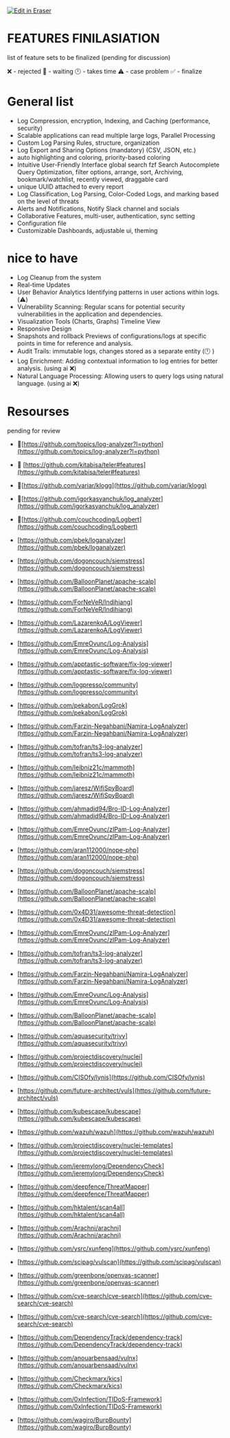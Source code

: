 <p><a target="_blank" href="https://app.eraser.io/workspace/joqkTxzhnzGMOs9se2ym" id="edit-in-eraser-github-link"><img alt="Edit in Eraser" src="https://firebasestorage.googleapis.com/v0/b/second-petal-295822.appspot.com/o/images%2Fgithub%2FOpen%20in%20Eraser.svg?alt=media&amp;token=968381c8-a7e7-472a-8ed6-4a6626da5501"></a></p>



# FEATURES FINILASIATION
list of feature sets to be finalized (pending for discussion)

❌ - rejected 🚧 - waiting 🕛 - takes time ⚠️ - case problem ✅ - finalize

# General list
- Log Compression, encryption, Indexing, and Caching (performance, security)
- Scalable applications can read multiple large logs, Parallel Processing 
- Custom Log Parsing Rules, structure, organization 
- Log Export and Sharing Options (mandatory) (CSV, JSON, etc.) 
- auto highlighting and coloring, priority-based coloring
- Intuitive User-Friendly Interface global search fzf Search Autocomplete Query Optimization, filter options, arrange, sort, Archiving, bookmark/watchlist, recently viewed, draggable card
- unique UUID attached to every report
- Log Classification, Log Parsing, Color-Coded Logs, and marking based on the level of threats 
- Alerts and Notifications, Notify Slack channel and socials 
- Collaborative Features, multi-user, authentication, sync setting
- Configuration file 
- Customizable Dashboards, adjustable ui, theming
# nice to have
- Log Cleanup from the system
- Real-time Updates 
- User Behavior Analytics Identifying patterns in user actions within logs. (⚠️)
- Vulnerability Scanning: Regular scans for potential security vulnerabilities in the application and dependencies.
- Visualization Tools (Charts, Graphs) Timeline View
- Responsive Design
- Snapshots and rollback Previews of configurations/logs at specific points in time for reference and analysis.
- Audit Trails: immutable logs, changes stored as a separate entity (🕛 )
- Log Enrichment: Adding contextual information to log entries for better analysis. (using ai ❌)
- Natural Language Processing: Allowing users to query logs using natural language. (using ai ❌)


# Resourses


pending for review

-  🚧[﻿https://github.com/topics/log-analyzer?l=python](https://github.com/topics/log-analyzer?l=python) 
- 🚧 [﻿https://github.com/kitabisa/teler#features](https://github.com/kitabisa/teler#features) 
- 🚧[﻿https://github.com/variar/klogg](https://github.com/variar/klogg) 
- 🚧[﻿https://github.com/igorkasyanchuk/log_analyzer](https://github.com/igorkasyanchuk/log_analyzer) 
- 🚧[﻿https://github.com/couchcoding/Logbert](https://github.com/couchcoding/Logbert) 
- [﻿https://github.com/pbek/loganalyzer](https://github.com/pbek/loganalyzer) 
- [﻿https://github.com/dogoncouch/siemstress](https://github.com/dogoncouch/siemstress) 
- [﻿https://github.com/BalloonPlanet/apache-scalp](https://github.com/BalloonPlanet/apache-scalp) 
- [﻿https://github.com/ForNeVeR/Indihiang](https://github.com/ForNeVeR/Indihiang) 
- [﻿https://github.com/LazarenkoA/LogViewer](https://github.com/LazarenkoA/LogViewer) 
- [﻿https://github.com/EmreOvunc/Log-Analysis](https://github.com/EmreOvunc/Log-Analysis) 
- [﻿https://github.com/apptastic-software/fix-log-viewer](https://github.com/apptastic-software/fix-log-viewer) 
- [﻿https://github.com/logpresso/community](https://github.com/logpresso/community) 
- [﻿https://github.com/pekabon/LogGrok](https://github.com/pekabon/LogGrok) 
- [﻿https://github.com/Farzin-Negahbani/Namira-LogAnalyzer](https://github.com/Farzin-Negahbani/Namira-LogAnalyzer) 
- [﻿https://github.com/tofran/ts3-log-analyzer](https://github.com/tofran/ts3-log-analyzer) 
- [﻿https://github.com/leibniz21c/mammoth](https://github.com/leibniz21c/mammoth) 
- [﻿https://github.com/jaresz/WifiSpyBoard](https://github.com/jaresz/WifiSpyBoard) 
- [﻿https://github.com/ahmadjd94/Bro-ID-Log-Analyzer](https://github.com/ahmadjd94/Bro-ID-Log-Analyzer) 
- [﻿https://github.com/EmreOvunc/zIPam-Log-Analyzer](https://github.com/EmreOvunc/zIPam-Log-Analyzer) 
- [﻿https://github.com/aran112000/nope-php](https://github.com/aran112000/nope-php) 
- [﻿https://github.com/dogoncouch/siemstress](https://github.com/dogoncouch/siemstress) 
- [﻿https://github.com/BalloonPlanet/apache-scalp](https://github.com/BalloonPlanet/apache-scalp) 
- [﻿https://github.com/0x4D31/awesome-threat-detection](https://github.com/0x4D31/awesome-threat-detection) 
- [﻿https://github.com/EmreOvunc/zIPam-Log-Analyzer](https://github.com/EmreOvunc/zIPam-Log-Analyzer) 
- [﻿https://github.com/tofran/ts3-log-analyzer](https://github.com/tofran/ts3-log-analyzer) 
- [﻿https://github.com/Farzin-Negahbani/Namira-LogAnalyzer](https://github.com/Farzin-Negahbani/Namira-LogAnalyzer) 
- [﻿https://github.com/EmreOvunc/Log-Analysis](https://github.com/EmreOvunc/Log-Analysis) 
- [﻿https://github.com/BalloonPlanet/apache-scalp](https://github.com/BalloonPlanet/apache-scalp) 


- [﻿https://github.com/aquasecurity/trivy](https://github.com/aquasecurity/trivy) 
- [﻿https://github.com/projectdiscovery/nuclei](https://github.com/projectdiscovery/nuclei) 
- [﻿https://github.com/CISOfy/lynis](https://github.com/CISOfy/lynis) 
- [﻿https://github.com/future-architect/vuls](https://github.com/future-architect/vuls) 
- [﻿https://github.com/kubescape/kubescape](https://github.com/kubescape/kubescape) 
- [﻿https://github.com/wazuh/wazuh](https://github.com/wazuh/wazuh) 
- [﻿https://github.com/projectdiscovery/nuclei-templates](https://github.com/projectdiscovery/nuclei-templates) 
- [﻿https://github.com/jeremylong/DependencyCheck](https://github.com/jeremylong/DependencyCheck) 
- [﻿https://github.com/deepfence/ThreatMapper](https://github.com/deepfence/ThreatMapper) 
- [﻿https://github.com/hktalent/scan4all](https://github.com/hktalent/scan4all) 
- [﻿https://github.com/Arachni/arachni](https://github.com/Arachni/arachni) 
- [﻿https://github.com/ysrc/xunfeng](https://github.com/ysrc/xunfeng) 
- [﻿https://github.com/scipag/vulscan](https://github.com/scipag/vulscan) 
- [﻿https://github.com/greenbone/openvas-scanner](https://github.com/greenbone/openvas-scanner) 
- [﻿https://github.com/cve-search/cve-search](https://github.com/cve-search/cve-search) 
- [﻿https://github.com/cve-search/cve-search](https://github.com/cve-search/cve-search) 
- [﻿https://github.com/DependencyTrack/dependency-track](https://github.com/DependencyTrack/dependency-track) 
- [﻿https://github.com/anouarbensaad/vulnx](https://github.com/anouarbensaad/vulnx) 
- [﻿https://github.com/Checkmarx/kics](https://github.com/Checkmarx/kics) 
- [﻿https://github.com/0xInfection/TIDoS-Framework](https://github.com/0xInfection/TIDoS-Framework) 
- [﻿https://github.com/wagiro/BurpBounty](https://github.com/wagiro/BurpBounty) 
 






<!--- Eraser file: https://app.eraser.io/workspace/joqkTxzhnzGMOs9se2ym --->